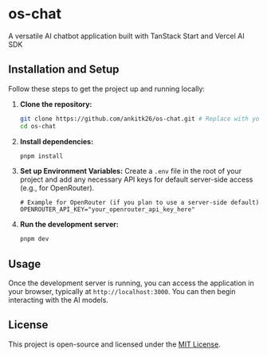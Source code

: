 # os-chat

A versatile AI chatbot application built with TanStack Start and Vercel AI SDK

## Installation and Setup

Follow these steps to get the project up and running locally:

1.  **Clone the repository:**
    ```bash
    git clone https://github.com/ankitk26/os-chat.git # Replace with your actual repo URL
    cd os-chat
    ```
2.  **Install dependencies:**
    ```bash
    pnpm install
    ```
3.  **Set up Environment Variables:**
    Create a `.env` file in the root of your project and add any necessary API keys for default server-side access (e.g., for OpenRouter).
    ```
    # Example for OpenRouter (if you plan to use a server-side default)
    OPENROUTER_API_KEY="your_openrouter_api_key_here"
    ```
4.  **Run the development server:**
    ```bash
    pnpm dev
    ```

## Usage

Once the development server is running, you can access the application in your browser, typically at `http://localhost:3000`. You can then begin interacting with the AI models.

## License

This project is open-source and licensed under the [MIT License](LICENSE).
